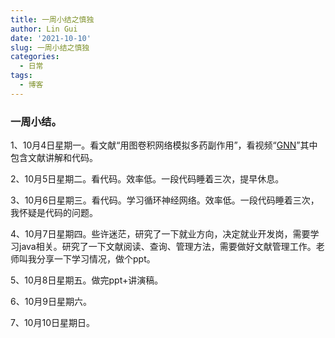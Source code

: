 ```yaml
---
title: 一周小结之慎独
author: Lin Gui
date: '2021-10-10'
slug: 一周小结之慎独
categories:
  - 日常
tags:
  - 博客
---
```


### 一周小结。

1、10月4日星期一。看文献“用图卷积网络模拟多药副作用”，看视频“[GNN](https://www.bilibili.com/video/BV1K5411H7EQ?p=9&spm_id_from=pageDriver)”其中包含文献讲解和代码。

2、10月5日星期二。看代码。效率低。一段代码睡着三次，提早休息。

3、10月6日星期三。看代码。学习循环神经网络。效率低。一段代码睡着三次，我怀疑是代码的问题。

4、10月7日星期四。些许迷茫，研究了一下就业方向，决定就业开发岗，需要学习java相关。研究了一下文献阅读、查询、管理方法，需要做好文献管理工作。老师叫我分享一下学习情况，做个ppt。

5、10月8日星期五。做完ppt+讲演稿。

6、10月9日星期六。

7、10月10日星期日。

